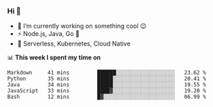 ### Hi 👋

<!--
**nodejh/nodejh** is a ✨ _special_ ✨ repository because its `README.md` (this file) appears on your GitHub profile.

Here are some ideas to get you started:

- 🔭 I’m currently working on ...
- 🌱 I’m currently learning ...
- 👯 I’m looking to collaborate on ...
- 🤔 I’m looking for help with ...
- 💬 Ask me about ...
- 📫 How to reach me: ...
- 😄 Pronouns: ...
- ⚡ Fun fact: ...
-->

- 🔭 I’m currently working on something cool :wink:
- ⚡ Node.js, Java, Go :thought_balloon:
- 🤖 Serverless, Kubernetes, Cloud Native

📊 **This week I spent my time on**

<!--START_SECTION:waka-->
```text
Markdown     41 mins         ██████░░░░░░░░░░░░░░░░░░░   23.62 % 
Python       35 mins         █████░░░░░░░░░░░░░░░░░░░░   20.41 % 
Java         34 mins         █████░░░░░░░░░░░░░░░░░░░░   19.55 % 
JavaScript   33 mins         ████▓░░░░░░░░░░░░░░░░░░░░   19.20 % 
Bash         12 mins         █▓░░░░░░░░░░░░░░░░░░░░░░░   06.99 % 
```
<!--END_SECTION:waka-->


<!--
:traffic_light: **Visitors**

![visitors](https://visitor-badge.glitch.me/badge?page_id=nodejh.nodejh)
-->
